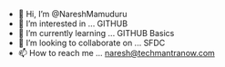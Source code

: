 - 👋 Hi, I’m @NareshMamuduru
- 👀 I’m interested in ... GITHUB
- 🌱 I’m currently learning ... GITHUB Basics
- 💞️ I’m looking to collaborate on ... SFDC
- 📫 How to reach me ... naresh@techmantranow.com

<!---
NareshMamuduru/NareshMamuduru is a ✨ special ✨ repository because its `README.md` (this file) appears on your GitHub profile.
You can click the Preview link to take a look at your changes.
--->
